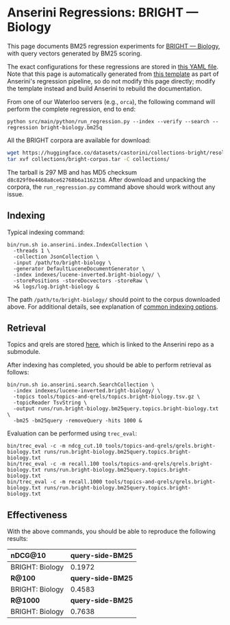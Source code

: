 # Anserini Regressions: BRIGHT &mdash; Biology

This page documents BM25 regression experiments for [BRIGHT &mdash; Biology](https://brightbenchmark.github.io/), with query vectors generated by BM25 scoring.

The exact configurations for these regressions are stored in [this YAML file](../../src/main/resources/regression/bright-biology.bm25q.yaml).
Note that this page is automatically generated from [this template](../../src/main/resources/docgen/templates/bright-biology.bm25q.template) as part of Anserini's regression pipeline, so do not modify this page directly; modify the template instead and build Anserini to rebuild the documentation.

From one of our Waterloo servers (e.g., `orca`), the following command will perform the complete regression, end to end:

```
python src/main/python/run_regression.py --index --verify --search --regression bright-biology.bm25q
```

All the BRIGHT corpora are available for download:

```bash
wget https://huggingface.co/datasets/castorini/collections-bright/resolve/main/bright-corpus.tar -P collections/
tar xvf collections/bright-corpus.tar -C collections/
```

The tarball is 297 MB and has MD5 checksum `d8c829f0e4468a8ce62768b6a1162158`.
After download and unpacking the corpora, the `run_regression.py` command above should work without any issue.

## Indexing

Typical indexing command:

```
bin/run.sh io.anserini.index.IndexCollection \
  -threads 1 \
  -collection JsonCollection \
  -input /path/to/bright-biology \
  -generator DefaultLuceneDocumentGenerator \
  -index indexes/lucene-inverted.bright-biology/ \
  -storePositions -storeDocvectors -storeRaw \
  >& logs/log.bright-biology &
```

The path `/path/to/bright-biology/` should point to the corpus downloaded above.
For additional details, see explanation of [common indexing options](../../docs/common-indexing-options.md).

## Retrieval

Topics and qrels are stored [here](https://github.com/castorini/anserini-tools/tree/master/topics-and-qrels), which is linked to the Anserini repo as a submodule.

After indexing has completed, you should be able to perform retrieval as follows:

```
bin/run.sh io.anserini.search.SearchCollection \
  -index indexes/lucene-inverted.bright-biology/ \
  -topics tools/topics-and-qrels/topics.bright-biology.tsv.gz \
  -topicReader TsvString \
  -output runs/run.bright-biology.bm25query.topics.bright-biology.txt \
  -bm25 -bm25query -removeQuery -hits 1000 &
```

Evaluation can be performed using `trec_eval`:

```
bin/trec_eval -c -m ndcg_cut.10 tools/topics-and-qrels/qrels.bright-biology.txt runs/run.bright-biology.bm25query.topics.bright-biology.txt
bin/trec_eval -c -m recall.100 tools/topics-and-qrels/qrels.bright-biology.txt runs/run.bright-biology.bm25query.topics.bright-biology.txt
bin/trec_eval -c -m recall.1000 tools/topics-and-qrels/qrels.bright-biology.txt runs/run.bright-biology.bm25query.topics.bright-biology.txt
```

## Effectiveness

With the above commands, you should be able to reproduce the following results:

| **nDCG@10**                                                                                                  | **query-side-BM25**|
|:-------------------------------------------------------------------------------------------------------------|-----------|
| BRIGHT: Biology                                                                                              | 0.1972    |
| **R@100**                                                                                                    | **query-side-BM25**|
| BRIGHT: Biology                                                                                              | 0.4583    |
| **R@1000**                                                                                                   | **query-side-BM25**|
| BRIGHT: Biology                                                                                              | 0.7638    |
